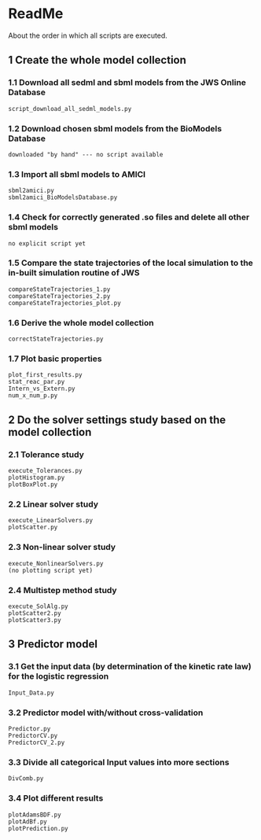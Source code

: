 # ReadMe
About the order in which all scripts are executed.

## 1 Create the whole model collection 
### 1.1 Download all sedml and sbml models from the JWS Online Database
	script_download_all_sedml_models.py

### 1.2 Download chosen sbml models from the BioModels Database
	downloaded "by hand" --- no script available

### 1.3 Import all sbml models to AMICI
	sbml2amici.py
	sbml2amici_BioModelsDatabase.py

### 1.4 Check for correctly generated .so files and delete all other sbml models 
	no explicit script yet 

### 1.5 Compare the state trajectories of the local simulation to the in-built simulation routine of JWS
	compareStateTrajectories_1.py
	compareStateTrajectories_2.py
	compareStateTrajectories_plot.py

### 1.6 Derive the whole model collection
	correctStateTrajectories.py

### 1.7 Plot basic properties
	plot_first_results.py
	stat_reac_par.py
	Intern_vs_Extern.py
	num_x_num_p.py


## 2 Do the solver settings study based on the model collection
### 2.1 Tolerance study
	execute_Tolerances.py
	plotHistogram.py
	plotBoxPlot.py

### 2.2 Linear solver study
	execute_LinearSolvers.py
	plotScatter.py

### 2.3	Non-linear solver study
	execute_NonlinearSolvers.py
	(no plotting script yet)

### 2.4 Multistep method study
	execute_SolAlg.py
	plotScatter2.py
	plotScatter3.py


## 3 Predictor model
### 3.1 Get the input data (by determination of the kinetic rate law) for the logistic regression
	Input_Data.py

### 3.2 Predictor model with/without cross-validation
	Predictor.py
	PredictorCV.py
	PredictorCV_2.py

### 3.3 Divide all categorical Input values into more sections
	DivComb.py 

### 3.4 Plot different results
	plotAdamsBDF.py
	plotAdBf.py
	plotPrediction.py
